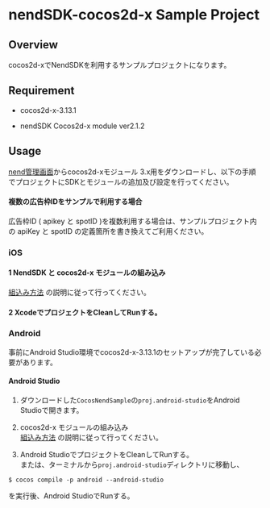 nendSDK-cocos2d-x Sample Project
==================
## Overview
cocos2d-xでNendSDKを利用するサンプルプロジェクトになります。  

## Requirement

* cocos2d-x-3.13.1

* nendSDK Cocos2d-x module ver2.1.2

## Usage
[nend管理画面](https://www.nend.net/admin/login)からcocos2d-xモジュール 3.x用をダウンロードし、以下の手順でプロジェクトにSDKとモジュールの追加及び設定を行ってください。  

#### 複数の広告枠IDをサンプルで利用する場合
広告枠ID ( apikey と spotID )を複数利用する場合は、サンプルプロジェクト内の apiKey と spotID の定義箇所を書き換えてご利用ください。

### iOS  

#### 1 NendSDK と cocos2d-x モジュールの組み込み
[組込み方法](https://github.com/fan-ADN/nendSDK-cocos2d-x/wiki/組込み方法) の説明に従って行ってください。


#### 2 XcodeでプロジェクトをCleanしてRunする。

### Android  

事前にAndroid Studio環境でcocos2d-x-3.13.1のセットアップが完了している必要があります。

#### Android Studio

1. ダウンロードした`CocosNendSample`の`proj.android-studio`をAndroid Studioで開きます。

2. cocos2d-x モジュールの組み込み  
[組込み方法](https://github.com/fan-ADN/nendSDK-cocos2d-x/wiki/組込み方法/) の説明に従って行ってください。

2. Android StudioでプロジェクトをCleanしてRunする。  
または、ターミナルから`proj.android-studio`ディレクトリに移動し、
```
$ cocos compile -p android --android-studio
```
を実行後、Android StudioでRunする。
